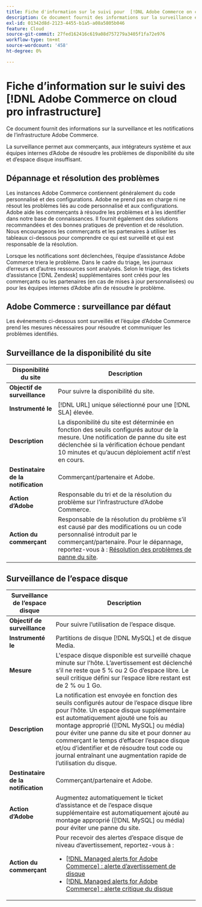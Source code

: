 ```yaml
---
title: Fiche d'information sur le suivi pour  [!DNL Adobe Commerce on cloud pro infrastructure]
description: Ce document fournit des informations sur la surveillance et les notifications de l’infrastructure Adobe Commerce.
exl-id: 01342d8d-2123-4455-b1a5-a08a5805b046
feature: Cloud
source-git-commit: 27fed162416c619a08d757279a3405f1fa72e976
workflow-type: tm+mt
source-wordcount: '458'
ht-degree: 0%

---
```



# Fiche d’information sur le suivi des [!DNL Adobe Commerce on cloud pro infrastructure]

Ce document fournit des informations sur la surveillance et les notifications de l’infrastructure Adobe Commerce.

La surveillance permet aux commerçants, aux intégrateurs système et aux équipes internes d’Adobe de résoudre les problèmes de disponibilité du site et d’espace disque insuffisant.

## Dépannage et résolution des problèmes

Les instances Adobe Commerce contiennent généralement du code personnalisé et des configurations. Adobe ne prend pas en charge ni ne résout les problèmes liés au code personnalisé et aux configurations. Adobe aide les commerçants à résoudre les problèmes et à les identifier dans notre base de connaissances. Il fournit également des solutions recommandées et des bonnes pratiques de prévention et de résolution. Nous encourageons les commerçants et les partenaires à utiliser les tableaux ci-dessous pour comprendre ce qui est surveillé et qui est responsable de la résolution.

Lorsque les notifications sont déclenchées, l’équipe d’assistance Adobe Commerce triera le problème. Dans le cadre du triage, les journaux d’erreurs et d’autres ressources sont analysés. Selon le triage, des tickets d’assistance [!DNL Zendesk] supplémentaires sont créés pour les commerçants ou les partenaires (en cas de mises à jour personnalisées) ou pour les équipes internes d’Adobe afin de résoudre le problème.

## Adobe Commerce : surveillance par défaut

Les événements ci-dessous sont surveillés et l’équipe d’Adobe Commerce prend les mesures nécessaires pour résoudre et communiquer les problèmes identifiés.

## Surveillance de la disponibilité du site

| Disponibilité du site | Description |
|------------|------------|
| **Objectif de surveillance** | Pour suivre la disponibilité du site. |
| **Instrumenté le** | [!DNL URL] unique sélectionné pour une [!DNL SLA] élevée. |
| **Description** | La disponibilité du site est déterminée en fonction des seuils configurés autour de la mesure. Une notification de panne du site est déclenchée si la vérification échoue pendant 10 minutes et qu’aucun déploiement actif n’est en cours. |
| **Destinataire de la notification** | Commerçant/partenaire et Adobe. |
| **Action d’Adobe** | Responsable du tri et de la résolution du problème sur l’infrastructure d’Adobe Commerce. |
| **Action du commerçant** | Responsable de la résolution du problème s’il est causé par des modifications ou un code personnalisé introduit par le commerçant/partenaire. Pour le dépannage, reportez-vous à : [Résolution des problèmes de panne du site](https://experienceleague.adobe.com/docs/commerce-knowledge-base/kb/troubleshooting/site-down-or-unresponsive/magento-site-down-troubleshooter.html). |

## Surveillance de l’espace disque

| Surveillance de l’espace disque | Description |
|------------|------------|
| **Objectif de surveillance** | Pour suivre l’utilisation de l’espace disque. |
| **Instrumenté le** | Partitions de disque [!DNL MySQL] et de disque Media. |
| **Mesure** | L&#39;espace disque disponible est surveillé chaque minute sur l&#39;hôte. L’avertissement est déclenché s’il ne reste que 5 % ou 2 Go d’espace libre. Le seuil critique défini sur l’espace libre restant est de 2 % ou 1 Go. |
| **Description** | La notification est envoyée en fonction des seuils configurés autour de l’espace disque libre pour l’hôte. Un espace disque supplémentaire est automatiquement ajouté une fois au montage approprié ([!DNL MySQL] ou média) pour éviter une panne du site et pour donner au commerçant le temps d’effacer l’espace disque et/ou d’identifier et de résoudre tout code ou journal entraînant une augmentation rapide de l’utilisation du disque. |
| **Destinataire de la notification** | Commerçant/partenaire et Adobe. |
| **Action d’Adobe** | Augmentez automatiquement le ticket d’assistance et de l’espace disque supplémentaire est automatiquement ajouté au montage approprié ([!DNL MySQL] ou média) pour éviter une panne du site. |
| **Action du commerçant** | Pour recevoir des alertes d’espace disque de niveau d’avertissement, reportez-vous à : <ul><li>[[!DNL Managed alerts for Adobe Commerce] : alerte d’avertissement de disque](https://experienceleague.adobe.com/en/docs/commerce-operations/tools/managed-alerts-for-adobe-commerce/managed-alerts-for-magento-commerce-disk-warning-alert)</li><li>[[!DNL Managed alerts for Adobe Commerce] : alerte critique du disque](https://experienceleague.adobe.com/en/docs/commerce-operations/tools/managed-alerts-for-adobe-commerce/managed-alerts-for-magento-commerce-disk-critical-alert) </li></ul> |
